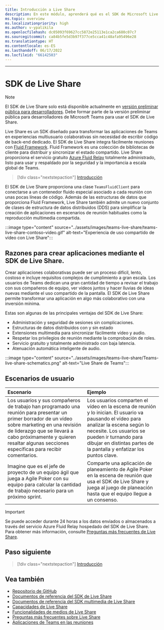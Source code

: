 ```yaml
---
title: Introducción a Live Share
description: En este módulo, aprenderá qué es el SDK de Microsoft Live Share y los escenarios del usuario.
ms.topic: overview
ms.localizationpriority: high
ms.author: v-ypalikila
ms.openlocfilehash: dc05093f69627cc5872e25113e1ca2ca680c07c7
ms.sourcegitcommit: ca84b5fe5d3b97f377ce5cca41c48afa95496e28
ms.translationtype: HT
ms.contentlocale: es-ES
ms.lasthandoff: 06/17/2022
ms.locfileid: "66142503"
---
```

---

# <a name="live-share-sdk"></a>SDK de Live Share

> [!Note]
> El SDK de Live Share solo está disponible actualmente en [versión preliminar pública para desarrolladores](../resources/dev-preview/developer-preview-intro.md). Debe formar parte de la versión preliminar pública para desarrolladores de Microsoft Teams para usar el SDK de Live Share.

Live Share es un SDK diseñado para transformar las aplicaciones de Teams en experiencias multiusuario colaborativas sin necesidad de escribir código de back-end dedicado. El SDK de Live Share integra fácilmente reuniones con [Fluid Framework](https://fluidframework.com/). Fluid Framework es una colección de bibliotecas de cliente para distribuir y sincronizar el estado compartido. Live Share proporciona el servicio gratuito [Azure Fluid Relay](/azure/azure-fluid-relay/) totalmente administrado, listo para usar y respaldado por la seguridad y la importancia a escala global de Teams.

> [!div class="nextstepaction"]
> [Introducción](teams-live-share-quick-start.md)

El SDK de Live Share proporciona una clase `TeamsFluidClient` para conectarse a un contenedor fluido especial asociado a cada reunión con unas pocas líneas de código. Además de las estructuras de datos que proporciona Fluid Framework, Live Share también admite un nuevo conjunto de clases de estructura de datos distribuidos (DDS) para simplificar la creación de aplicaciones en escenarios de reunión habituales como la reproducción multimedia compartida.

:::image type="content" source="../assets/images/teams-live-share/teams-live-share-contoso-video.gif" alt-text="Experiencia de uso compartido de vídeo con Live Share":::

## <a name="why-build-apps-using-the-live-share-sdk"></a>Razones para crear aplicaciones mediante el SDK de Live Share.

Crear aplicaciones colaborativas puede ser un proceso difícil, lento, costoso e incluye requisitos complejos de cumplimiento a gran escala. Los usuarios de Teams dedican una gran cantidad de tiempo a revisar el trabajo con sus compañeros de equipo, ver vídeos juntos y hacer lluvias de ideas nuevas mediante el uso compartido de la pantalla. El SDK de Live Share permite transformar una aplicación en algo más colaborativo con una inversión mínima.

Estas son algunas de las principales ventajas del SDK de Live Share:

* Administración y seguridad de sesiones sin complicaciones.
* Estructuras de datos distribuidos con y sin estado
* Extensiones multimedia para sincronizar fácilmente vídeo y audio.
* Respetar los privilegios de reunión mediante la comprobación de roles.
* Servicio gratuito y totalmente administrado con baja latencia.
* Atenuación automática inteligente de audio.

:::image type="content" source="../assets/images/teams-live-share/Teams-live-share-schematics.png" alt-text="Live Share de Teams":::

## <a name="user-scenarios"></a>Escenarios de usuario

|Escenario|Ejemplo|
| :------- | :--------------------- |
| Los usuarios y sus compañeros de trabajo han programado una reunión para presentar un primer borrador de un vídeo sobre marketing en una revisión de liderazgo que se llevará a cabo próximamente y quieren resaltar algunas secciones específicas para recibir comentarios. | Los usuarios comparten el vídeo en la escena de reunión y lo inician. El usuario va pausando el vídeo para analizar la escena según lo necesite. Los usuarios se pueden ir turnando para dibujar en distintas partes de la pantalla y enfatizar los puntos clave.|
| Imagine que es el jefe de proyecto de un equipo ágil que juega a Agile Poker con su equipo para calcular la cantidad de trabajo necesario para un próximo sprint.| Comparte una aplicación de planeamiento de Agile Poker en la escena de reunión que usa el SDK de Live Share y juega al juego de planeación hasta que el equipo llegue a un consenso.|

> [!IMPORTANT]
> Se puede acceder durante 24 horas a los datos enviados o almacenados a través del servicio Azure Fluid Relay hospedado del SDK de Live Share. Para obtener más información, consulte [Preguntas más frecuentes de Live Share](teams-live-share-faq.md).

## <a name="next-step"></a>Paso siguiente

> [!div class="nextstepaction"]
> [Introducción](teams-live-share-quick-start.md)

## <a name="see-also"></a>Vea también

* [Repositorio de GitHub](https://github.com/microsoft/live-share-sdk)
* [Documentos de referencia del SDK de Live Share](/javascript/api/@microsoft/live-share/)
* [Documentos de referencia del SDK multimedia de Live Share](/javascript/api/@microsoft/live-share-media/)
* [Capacidades de Live Share](teams-live-share-capabilities.md)
* [Funcionalidades de medios de Live Share](teams-live-share-media-capabilities.md)
* [Preguntas más frecuentes sobre Live Share](teams-live-share-faq.md)
* [Aplicaciones de Teams en las reuniones](teams-apps-in-meetings.md)
